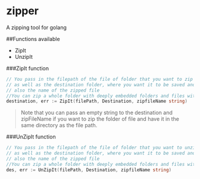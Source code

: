 # zipper
A zipping tool for golang

##Functions available
* ZipIt
* UnzipIt

###ZipIt function
```go
// You pass in the filepath of the file of folder that you want to zip
// as well as the destination folder, where you want it to be saved and
// also the name of the zipped file
//You can zip a whole folder with deeply embedded folders and files with no work
destination, err := ZipIt(filePath, Destination, zipfileName string)
```
>Note that you can pass  an empty string to the destination and zipFileName if you want to zip the folder of file and have it in the same directory as the file path.

###UnZipIt function
```go
// You pass in the filepath of the file of folder that you want to unzip
// as well as the destination folder, where you want it to be saved and
// also the name of the zipped file
//You can zip a whole folder with deeply embedded folders and files with no work
des, err := UnZipIt(filePath, Destination, zipfileName string)
```

